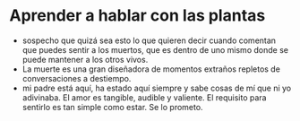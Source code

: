 # Aprender a hablar con las plantas
- sospecho que quizá sea esto lo que quieren decir cuando comentan que puedes sentir a los muertos, que es dentro de uno mismo donde se puede mantener a los otros vivos.
- La muerte es una gran diseñadora de momentos extraños repletos de conversaciones a destiempo.
- mi padre está aquí, ha estado aquí siempre y sabe cosas de mí que ni yo adivinaba. El amor es tangible, audible y valiente. El requisito para sentirlo es tan simple como estar. Se lo prometo.
